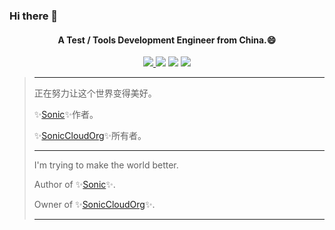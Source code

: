 ### Hi there 👋

<h4 align="center">A Test / Tools Development Engineer from China.😄</h4>
<p align="center">
<a href="https://github.com/SonicCloudOrg">
<img src="https://img.shields.io/github/stars/SonicCloudOrg?affiliations=OWNER&style=social">
</a>
<img src="https://visitor-badge.laobi.icu/badge?page_id=ZhouYixun.ZhouYixun" />
<img src="https://img.shields.io/github/followers/ZhouYixun?color=c780fa" />
<img src="https://img.shields.io/badge/-291028775@qq.com-c14438?style=flat&logo=Gmail&logoColor=white" />
</p>

> ---
>
> 正在努力让这个世界变得美好。
> 
> ✨[Sonic](https://sonic-cloud.gitee.io)✨作者。
> 
> ✨[SonicCloudOrg](https://github.com/SonicCloudOrg)✨所有者。
>
> ---
>
> I'm trying to make the world better.
> 
> Author of ✨[Sonic](https://sonic-cloud.gitee.io)✨. 
> 
> Owner of ✨[SonicCloudOrg](https://github.com/SonicCloudOrg)✨.
>
> ---

